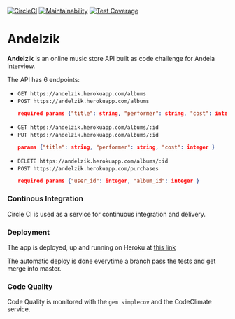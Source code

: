 [![CircleCI](https://circleci.com/gh/lionel-k/andelzik.svg?style=svg)](https://circleci.com/gh/lionel-k/andelzik)
[![Maintainability](https://api.codeclimate.com/v1/badges/487952d798a176348a40/maintainability)](https://codeclimate.com/github/lionel-k/andelzik/maintainability)
[![Test Coverage](https://api.codeclimate.com/v1/badges/487952d798a176348a40/test_coverage)](https://codeclimate.com/github/lionel-k/andelzik/test_coverage)

# Andelzik

**Andelzik** is an online music store API built as code challenge for Andela interview.

The API has 6 endpoints:

- `GET https://andelzik.herokuapp.com/albums`
- `POST https://andelzik.herokuapp.com/albums`
  ```json
  required params {"title": string, "performer": string, "cost": integer }
  ```
- `GET https://andelzik.herokuapp.com/albums/:id`
- `PUT https://andelzik.herokuapp.com/albums/:id`
  ```json
  params {"title": string, "performer": string, "cost": integer }
  ```
 - `DELETE https://andelzik.herokuapp.com/albums/:id`
- `POST https://andelzik.herokuapp.com/purchases`
    ```json
    required params {"user_id": integer, "album_id": integer }
    ```

### Continous Integration
Circle CI is used as a service for continuous integration and delivery.

### Deployment

The app is deployed, up and running on Heroku at [this link](https://andelzik.herokuapp.com/)

The automatic deploy is done everytime a branch pass the tests and get merge into master.

### Code Quality

Code Quality is monitored with the `gem simplecov` and the CodeClimate service.
